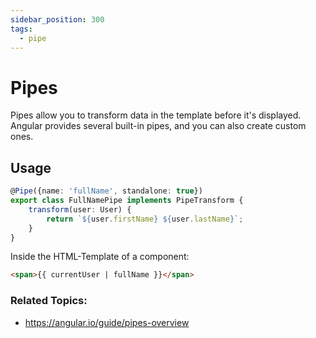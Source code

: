 ```yaml
---
sidebar_position: 300
tags:
  - pipe
---
```


# Pipes

Pipes allow you to transform data in the template before it's displayed.
Angular provides several built-in pipes, and you can also create custom ones.

## Usage

```typescript title="full-name.pipe.ts"
@Pipe({name: 'fullName', standalone: true})
export class FullNamePipe implements PipeTransform {
    transform(user: User) {
        return `${user.firstName} ${user.lastName}`;
    }
}
```

Inside the HTML-Template of a component:

```html
<span>{{ currentUser | fullName }}</span>
```

### Related Topics:
- https://angular.io/guide/pipes-overview
